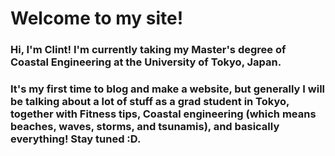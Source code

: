 # Welcome to my site!

### Hi, I'm Clint! I'm currently taking my Master's degree of Coastal Engineering at the University of Tokyo, Japan. 

<!---![UT_logo](UT_logo.jpg)-->

### It's my first time to blog and make a website, but generally I will be talking about a lot of stuff as a grad student in Tokyo, together with Fitness tips, Coastal engineering (which means beaches, waves, storms, and tsunamis), and basically everything! Stay tuned :D.   

<!---![pool](pool.jpg)-->



